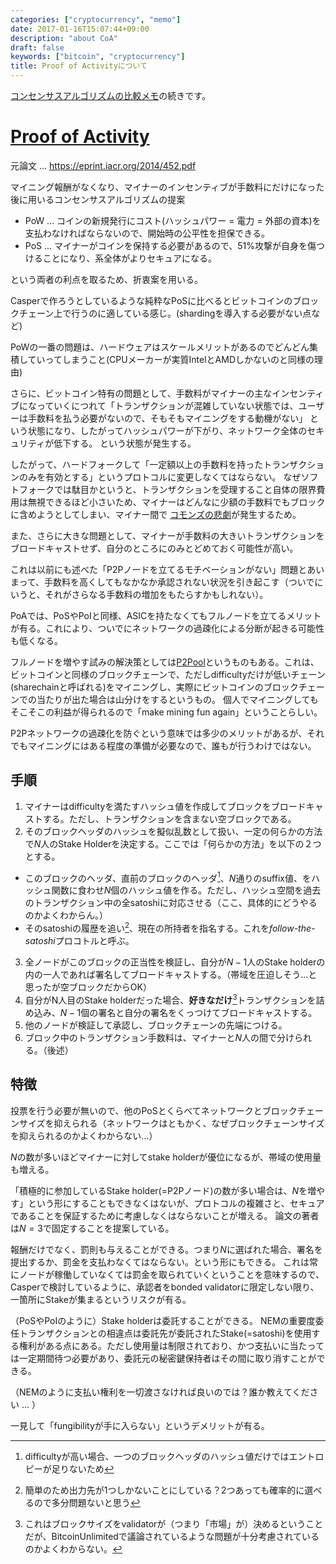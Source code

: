 ```yaml
---
categories: ["cryptocurrency", "memo"]
date: 2017-01-16T15:07:44+09:00
description: "about CoA"
draft: false
keywords: ["bitcoin", "cryptocurrency"]
title: Proof of Activityについて
---
```


[コンセンサスアルゴリズムの比較メモ](http://joemphilips.com/post/consensus_memo/)の続きです。


# [Proof of Activity](https://eprint.iacr.org/2014/452.pdf)

元論文 ... https://eprint.iacr.org/2014/452.pdf

マイニング報酬がなくなり、マイナーのインセンティブが手数料にだけになった後に用いるコンセンサスアルゴリズムの提案

* PoW ... コインの新規発行にコスト(ハッシュパワー = 電力 = 外部の資本)を支払わなければならないので、開始時の公平性を担保できる。
* PoS ... マイナーがコインを保持する必要があるので、51%攻撃が自身を傷つけることになり、系全体がよりセキュアになる。

という両者の利点を取るため、折衷案を用いる。

Casperで作ろうとしているような純粋なPoSに比べるとビットコインのブロックチェーン上で行うのに適している感じ。(shardingを導入する必要がない点など)


PoWの一番の問題は、ハードウェアはスケールメリットがあるのでどんどん集積していってしまうこと(CPUメーカーが実質IntelとAMDしかないのと同様の理由)

さらに、ビットコイン特有の問題として、手数料がマイナーの主なインセンティブになっていくにつれて「トランザクションが混雑していない状態では、ユーザーは手数料を払う必要がないので、そもそもマイニングをする動機がない」
という状態になり、したがってハッシュパワーが下がり、ネットワーク全体のセキュリティが低下する。
という状態が発生する。

したがって、ハードフォークして「一定額以上の手数料を持ったトランザクションのみを有効とする」というプロトコルに変更しなくてはならない。
なぜソフトフォークでは駄目かというと、トランザクションを受理すること自体の限界費用は無視できるほど小さいため、マイナーはどんなに少額の手数料でもブロックに含めようとしてしまい、マイナー間で
[コモンズの悲劇](https://ja.wikipedia.org/wiki/%E3%82%B3%E3%83%A2%E3%83%B3%E3%82%BA%E3%81%AE%E6%82%B2%E5%8A%87)が発生するため。

また、さらに大きな問題として、マイナーが手数料の大きいトランザクションをブロードキャストせず、自分のところにのみとどめておく可能性が高い。

これは以前にも述べた「P2Pノードを立てるモチベーションがない」問題とあいまって、手数料を高くしてもなかなか承認されない状況を引き起こす（ついでにいうと、それがさらなる手数料の増加をもたらすかもしれない）。

PoAでは、PoSやPoIと同様、ASICを持たなくてもフルノードを立てるメリットが有る。これにより、ついでにネットワークの過疎化による分断が起きる可能性も低くなる。

フルノードを増やす試みの解決策としては[P2Pool](https://en.bitcoin.it/wiki/P2Pool)というものもある。これは、ビットコインと同様のブロックチェーンで、ただしdifficultyだけが低いチェーン(sharechainと呼ばれる)をマイニングし、実際にビットコインのブロックチェーンでの当たりが出た場合は山分けをするというもの。
個人でマイニングしてもそこそこの利益が得られるので「make mining fun again」ということらしい。

P2Pネットワークの過疎化を防ぐという意味では多少のメリットがあるが、それでもマイニングにはある程度の準備が必要なので、誰もが行うわけではない。

## 手順

1.  マイナーはdifficultyを満たすハッシュ値を作成してブロックをブロードキャストする。ただし、トランザクションを含まない空ブロックである。
2. そのブロックヘッダのハッシュを擬似乱数として扱い、一定の何らかの方法で$N$人のStake Holderを決定する。ここでは「何らかの方法」を以下の２つとする。
 * このブロックのヘッダ、直前のブロックのヘッダ[^1]、$N$通りのsuffix値、をハッシュ関数に食わせ$N$個のハッシュ値を作る。ただし、ハッシュ空間を過去のトランザクション中の全satoshiに対応させる（ここ、具体的にどうやるのかよくわからん。）
 * そのsatoshiの履歴を追い[^2]、現在の所持者を指名する。これを*follow-the-satoshi*プロコトルと呼ぶ。
3. 全ノードがこのブロックの正当性を検証し、自分が$N-1$人のStake holderの内の一人であれば署名してブロードキャストする。（帯域を圧迫しそう...と思ったが空ブロックだからOK）
4. 自分がN人目のStake holderだった場合、**好きなだけ**[^3]トランザクションを詰め込み、$N-1$個の署名と自分の署名をくっつけてブロードキャストする。
5. 他のノードが検証して承認し、ブロックチェーンの先端につける。
6. ブロック中のトランザクション手数料は、マイナーと$N$人の間で分けられる。（後述）

## 特徴

投票を行う必要が無いので、他のPoSとくらべてネットワークとブロックチェーンサイズを抑えられる（ネットワークはともかく、なぜブロックチェーンサイズを抑えられるのかよくわからない…）

$N$の数が多いほどマイナーに対してstake holderが優位になるが、帯域の使用量も増える。

「積極的に参加しているStake holder(=P2Pノード)の数が多い場合は、$N$を増やす」という形にすることもできなくはないが、プロトコルの複雑さと、セキュアであることを保証するために考慮しなくはならないことが増える。
論文の著者は$N=3$で固定することを提案している。

報酬だけでなく、罰則も与えることができる。つまり$N$に選ばれた場合、署名を提出するか、罰金を支払わなくてはならない。という形にもできる。
これは常にノードが稼働していなくては罰金を取られていくということを意味するので、Casperで検討しているように、承認者をbonded validatorに限定しない限り、一箇所にStakeが集まるというリスクが有る。


（PoSやPoIのように）Stake holderは委託することができる。
NEMの重要度委任トランザクションとの相違点は委託先が委託されたStake(=satoshi)を使用する権利がある点にある。ただし使用量は制限されており、かつ支払いに当たっては一定期間待つ必要があり、委託元の秘密鍵保持者はその間に取り消すことができる。

（NEMのように支払い権利を一切渡さなければ良いのでは？誰か教えてください ... ）

一見して「fungibilityが手に入らない」というデメリットが有る。


[^1]: difficultyが高い場合、一つのブロックヘッダのハッシュ値だけではエントロピーが足りないため
[^2]: 簡単のため出力先が1つしかないことにしている？2つあっても確率的に選べるので多分問題ないと思う
[^3]: これはブロックサイズをvalidatorが（つまり「市場」が）決めるということだが、BitcoinUnlimitedで議論されているような問題が十分考慮されているのかよくわからない。
